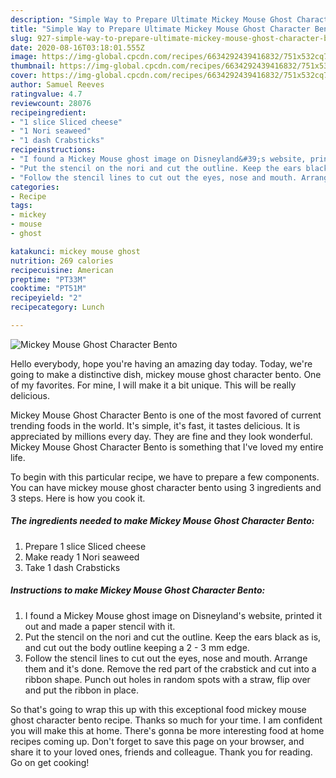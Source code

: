 ```yaml
---
description: "Simple Way to Prepare Ultimate Mickey Mouse Ghost Character Bento"
title: "Simple Way to Prepare Ultimate Mickey Mouse Ghost Character Bento"
slug: 927-simple-way-to-prepare-ultimate-mickey-mouse-ghost-character-bento
date: 2020-08-16T03:18:01.555Z
image: https://img-global.cpcdn.com/recipes/6634292439416832/751x532cq70/mickey-mouse-ghost-character-bento-recipe-main-photo.jpg
thumbnail: https://img-global.cpcdn.com/recipes/6634292439416832/751x532cq70/mickey-mouse-ghost-character-bento-recipe-main-photo.jpg
cover: https://img-global.cpcdn.com/recipes/6634292439416832/751x532cq70/mickey-mouse-ghost-character-bento-recipe-main-photo.jpg
author: Samuel Reeves
ratingvalue: 4.7
reviewcount: 28076
recipeingredient:
- "1 slice Sliced cheese"
- "1 Nori seaweed"
- "1 dash Crabsticks"
recipeinstructions:
- "I found a Mickey Mouse ghost image on Disneyland&#39;s website, printed it out and made a paper stencil with it."
- "Put the stencil on the nori and cut the outline. Keep the ears black as is, and cut out the body outline keeping a 2 - 3 mm edge."
- "Follow the stencil lines to cut out the eyes, nose and mouth. Arrange them and it&#39;s done. Remove the red part of the crabstick and cut into a ribbon shape. Punch out holes in random spots with a straw, flip  over and put the ribbon in place."
categories:
- Recipe
tags:
- mickey
- mouse
- ghost

katakunci: mickey mouse ghost 
nutrition: 269 calories
recipecuisine: American
preptime: "PT33M"
cooktime: "PT51M"
recipeyield: "2"
recipecategory: Lunch

---
```



![Mickey Mouse Ghost Character Bento](https://img-global.cpcdn.com/recipes/6634292439416832/751x532cq70/mickey-mouse-ghost-character-bento-recipe-main-photo.jpg)

Hello everybody, hope you're having an amazing day today. Today, we're going to make a distinctive dish, mickey mouse ghost character bento. One of my favorites. For mine, I will make it a bit unique. This will be really delicious.

Mickey Mouse Ghost Character Bento is one of the most favored of current trending foods in the world. It's simple, it's fast, it tastes delicious. It is appreciated by millions every day. They are fine and they look wonderful. Mickey Mouse Ghost Character Bento is something that I've loved my entire life.




To begin with this particular recipe, we have to prepare a few components. You can have mickey mouse ghost character bento using 3 ingredients and 3 steps. Here is how you cook it.

<!--inarticleads1-->

##### The ingredients needed to make Mickey Mouse Ghost Character Bento:

1. Prepare 1 slice Sliced cheese
1. Make ready 1 Nori seaweed
1. Take 1 dash Crabsticks




<!--inarticleads2-->

##### Instructions to make Mickey Mouse Ghost Character Bento:

1. I found a Mickey Mouse ghost image on Disneyland&#39;s website, printed it out and made a paper stencil with it.
1. Put the stencil on the nori and cut the outline. Keep the ears black as is, and cut out the body outline keeping a 2 - 3 mm edge.
1. Follow the stencil lines to cut out the eyes, nose and mouth. Arrange them and it&#39;s done. Remove the red part of the crabstick and cut into a ribbon shape. Punch out holes in random spots with a straw, flip  over and put the ribbon in place.




So that's going to wrap this up with this exceptional food mickey mouse ghost character bento recipe. Thanks so much for your time. I am confident you will make this at home. There's gonna be more interesting food at home recipes coming up. Don't forget to save this page on your browser, and share it to your loved ones, friends and colleague. Thank you for reading. Go on get cooking!
